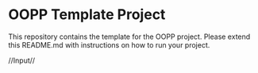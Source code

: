 # OOPP Template Project

This repository contains the template for the OOPP project. Please extend this README.md with instructions on how to run your project.

//Input//
